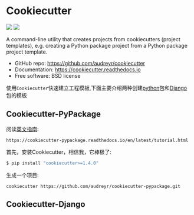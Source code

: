 # Cookiecutter

[![](https://pyup.io/repos/github/audreyr/cookiecutter-pypackage/shield.svg)](https://pyup.io/repos/github/audreyr/cookiecutter-pypackage/)
[![](https://travis-ci.org/audreyr/cookiecutter-pypackage.svg?branch=master)](https://travis-ci.org/audreyr/cookiecutter-pypackage)

A command-line utility that creates projects from cookiecutters (project templates), e.g. creating a Python package project from a Python package project template.

* GitHub repo: https://github.com/audreyr/cookiecutter
* Documentation: https://cookiecutter.readthedocs.io
* Free software: BSD license

使用```Cookiecutter```快速建立工程模板,下面主要介绍两种创建[python](#Cookiecutter-PyPackage)包和[Django](#Cookiecutter-Django)包的模板

##  Cookiecutter-PyPackage

阅读[英文指南](```):

```
https://cookiecutter-pypackage.readthedocs.io/en/latest/tutorial.html
```

首先，安装Cookiecutter，相信我，它棒极了:

```python
$ pip install "cookiecutter>=1.4.0"
```

生成一个项目:

```
cookiecutter https://github.com/audreyr/cookiecutter-pypackage.git
```




## Cookiecutter-Django

